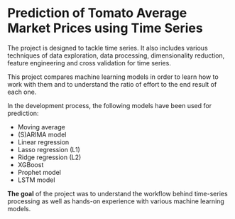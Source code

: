 # Prediction of Tomato Average Market Prices using Time Series

The project is designed to tackle time series. It also includes various techniques of data exploration, data processing, dimensionality reduction, feature engineering and cross validation for time series.

This project compares machine learning models in order to learn how to work with them and to understand the ratio of effort to the end result of each one.

In the development process, the following models have been used for prediction:
 * Moving average
 * (S)ARIMA model
 * Linear regression
 * Lasso regression (L1)
 * Ridge regression (L2)
 * XGBoost
 * Prophet model
 * LSTM model

**The goal** of the project was to understand the workflow behind time-series processing as well as hands-on experience with various machine learning models.
